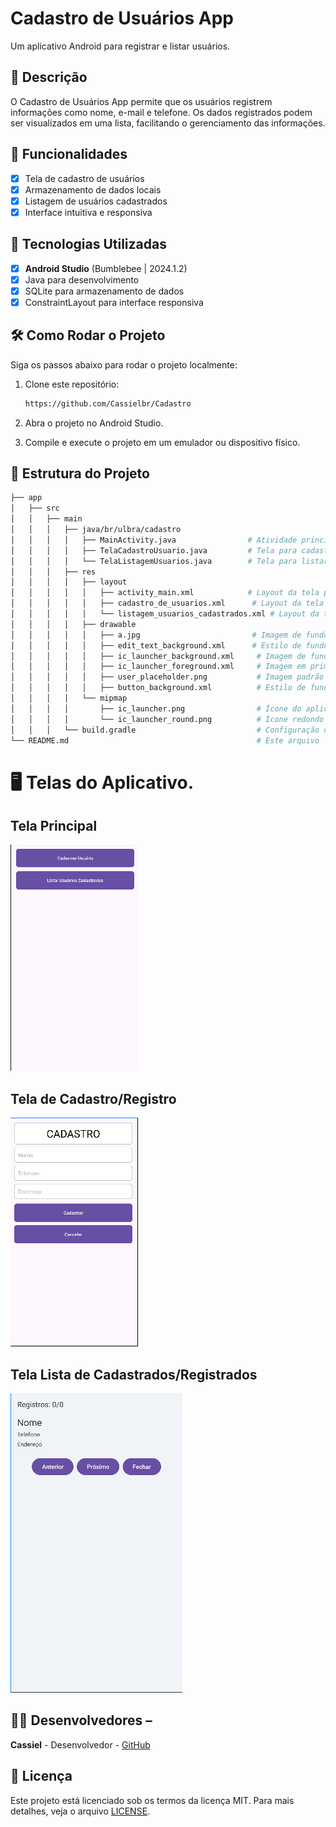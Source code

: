 # Cadastro de Usuários App

 Um aplicativo Android para registrar e listar usuários.

## 📱 Descrição
O Cadastro de Usuários App permite que os usuários registrem informações como nome, e-mail e telefone. Os dados registrados podem ser visualizados em uma lista, facilitando o gerenciamento das informações.

## 🔧 Funcionalidades

- [x] Tela de cadastro de usuários
- [x] Armazenamento de dados locais
- [x] Listagem de usuários cadastrados
- [x] Interface intuitiva e responsiva
   
## 🚀 Tecnologias Utilizadas

- [x] **Android Studio** (Bumblebee | 2024.1.2)
- [x] Java para desenvolvimento
- [x] SQLite para armazenamento de dados
- [x] ConstraintLayout para interface responsiva

## 🛠️ Como Rodar o Projeto

Siga os passos abaixo para rodar o projeto localmente:

1. Clone este repositório:
   
    ```bash
   https://github.com/Cassielbr/Cadastro
    ```
    
2. Abra o projeto no Android Studio.

3. Compile e execute o projeto em um emulador ou dispositivo físico.

## 📂 Estrutura do Projeto

```bash
├── app
│   ├── src
│   │   ├── main
│   │   │   ├── java/br/ulbra/cadastro
│   │   │   │   ├── MainActivity.java                # Atividade principal
│   │   │   │   ├── TelaCadastroUsuario.java         # Tela para cadastro de usuários
│   │   │   │   └── TelaListagemUsuarios.java        # Tela para listar usuários
│   │   │   ├── res
│   │   │   │   ├── layout
│   │   │   │   │   ├── activity_main.xml            # Layout da tela principal
│   │   │   │   │   ├── cadastro_de_usuarios.xml      # Layout da tela de cadastro
│   │   │   │   │   └── listagem_usuarios_cadastrados.xml # Layout da tela de listagem
│   │   │   │   ├── drawable
│   │   │   │   │   ├── a.jpg                         # Imagem de fundo do aplicativo
│   │   │   │   │   ├── edit_text_background.xml      # Estilo de fundo para EditText
│   │   │   │   │   ├── ic_launcher_background.xml     # Imagem de fundo do ícone do aplicativo
│   │   │   │   │   ├── ic_launcher_foreground.xml     # Imagem em primeiro plano do ícone
│   │   │   │   │   ├── user_placeholder.png           # Imagem padrão para usuários sem foto
│   │   │   │   │   ├── button_background.xml          # Estilo de fundo para botões
│   │   │   │   └── mipmap
│   │   │   │       ├── ic_launcher.png                # Ícone do aplicativo (launcher)
│   │   │   │       └── ic_launcher_round.png          # Ícone redondo do aplicativo
│   │   │   └── build.gradle                           # Configuração do Gradle
└── README.md                                          # Este arquivo
```


 # 🖥️ Telas do Aplicativo. 
 
## Tela Principal
![image](https://github.com/Cassielbr/Cadastro/blob/master/assets/activity_main.png)

## Tela de Cadastro/Registro
![image](https://github.com/Cassielbr/Cadastro/blob/master/assets/cadastro.png)

## Tela Lista de Cadastrados/Registrados
![image](https://github.com/Cassielbr/Cadastro/blob/master/assets/Lista.png)




 

## 👨‍💻 Desenvolvedores – 
**Cassiel** - Desenvolvedor - [GitHub](https://github.com/Cassielbr)

## 📄 Licença 
Este projeto está licenciado sob os termos da licença MIT. Para mais detalhes, veja o arquivo [LICENSE]().
